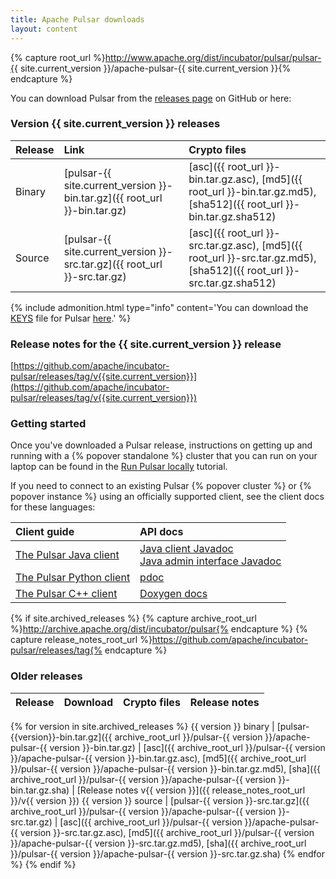 ```yaml
---
title: Apache Pulsar downloads
layout: content
---
```


<!--

    Licensed to the Apache Software Foundation (ASF) under one
    or more contributor license agreements.  See the NOTICE file
    distributed with this work for additional information
    regarding copyright ownership.  The ASF licenses this file
    to you under the Apache License, Version 2.0 (the
    "License"); you may not use this file except in compliance
    with the License.  You may obtain a copy of the License at

      http://www.apache.org/licenses/LICENSE-2.0

    Unless required by applicable law or agreed to in writing,
    software distributed under the License is distributed on an
    "AS IS" BASIS, WITHOUT WARRANTIES OR CONDITIONS OF ANY
    KIND, either express or implied.  See the License for the
    specific language governing permissions and limitations
    under the License.

-->

{% capture root_url %}http://www.apache.org/dist/incubator/pulsar/pulsar-{{ site.current_version }}/apache-pulsar-{{ site.current_version }}{% endcapture %}

You can download Pulsar from the [releases page](https://github.com/apache/incubator-pulsar/releases) on GitHub or here:

### Version {{ site.current_version }} releases

Release | Link | Crypto files
:-------|:-----|:------------
Binary | [pulsar-{{ site.current_version }}-bin.tar.gz]({{ root_url }}-bin.tar.gz) | [asc]({{ root_url }}-bin.tar.gz.asc), [md5]({{ root_url }}-bin.tar.gz.md5), [sha512]({{ root_url }}-bin.tar.gz.sha512)
Source | [pulsar-{{ site.current_version }}-src.tar.gz]({{ root_url }}-src.tar.gz) | [asc]({{ root_url }}-src.tar.gz.asc), [md5]({{ root_url }}-src.tar.gz.md5), [sha512]({{ root_url }}-src.tar.gz.sha512)

{% include admonition.html type="info" content='You can download the [KEYS](http://www.apache.org/dev/release-signing#keys-policy) file for Pulsar <a href="http://www.apache.org/dist/incubator/pulsar/KEYS" download>here</a>.' %}

### Release notes for the {{ site.current_version }} release

[https://github.com/apache/incubator-pulsar/releases/tag/v{{site.current_version}}](https://github.com/apache/incubator-pulsar/releases/tag/v{{site.current_version}})

### Getting started

Once you've downloaded a Pulsar release, instructions on getting up and running with a {% popover standalone %} cluster that you can run on your laptop can be found in the [Run Pulsar locally](/docs/latest/getting-started/LocalCluster) tutorial.

If you need to connect to an existing Pulsar {% popover cluster %} or {% popover instance %} using an officially supported client, see the client docs for these languages:

Client guide | API docs
:------------|:--------
[The Pulsar Java client](../docs/latest/clients/Java) | [Java client Javadoc](../api/client)<br />[Java admin interface Javadoc](../api/admin)
[The Pulsar Python client](../docs/latest/clients/Python) | [pdoc](../api/python)
[The Pulsar C++ client](../docs/latest/clients/Cpp) | [Doxygen docs](../api/cpp)


{% if site.archived_releases %}
{% capture archive_root_url %}http://archive.apache.org/dist/incubator/pulsar{% endcapture %}
{% capture release_notes_root_url %}https://github.com/apache/incubator-pulsar/releases/tag{% endcapture %}

### Older releases

Release | Download | Crypto files | Release notes
:-------|:---------|:-------------|:-------------
{% for version in site.archived_releases
%} {{ version }} binary | [pulsar-{{version}}-bin.tar.gz]({{ archive_root_url }}/pulsar-{{ version }}/apache-pulsar-{{ version }}-bin.tar.gz) | [asc]({{ archive_root_url }}/pulsar-{{ version }}/apache-pulsar-{{ version }}-bin.tar.gz.asc), [md5]({{ archive_root_url }}/pulsar-{{ version }}/apache-pulsar-{{ version }}-bin.tar.gz.md5), [sha]({{ archive_root_url }}/pulsar-{{ version }}/apache-pulsar-{{ version }}-bin.tar.gz.sha) | [Release notes v{{ version }}]({{ release_notes_root_url }}/v{{ version }})
{{ version }} source | [pulsar-{{ version }}-src.tar.gz]({{ archive_root_url }}/pulsar-{{ version }}/apache-pulsar-{{ version }}-src.tar.gz) | [asc]({{ archive_root_url }}/pulsar-{{ version }}/apache-pulsar-{{ version }}-src.tar.gz.asc), [md5]({{ archive_root_url }}/pulsar-{{ version }}/apache-pulsar-{{ version }}-src.tar.gz.md5), [sha]({{ archive_root_url }}/pulsar-{{ version }}/apache-pulsar-{{ version }}-src.tar.gz.sha)
{% endfor %}
{% endif %}